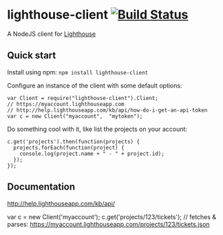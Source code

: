 lighthouse-client [![Build Status](https://secure.travis-ci.org/jbuck/node-lighthouse-client.png)](http://travis-ci.org/jbuck/node-lighthouse-client)
=================

A NodeJS client for [Lighthouse](http://lighthouseapp.com)

Quick start
-----------

Install using npm: `npm install lighthouse-client`

Configure an instance of the client with some default options:

    var Client = require("lighthouse-client").Client;
    // https://myaccount.lighthouseapp.com
    // http://help.lighthouseapp.com/kb/api/how-do-i-get-an-api-token
    var c = new Client("myaccount",  "mytoken");

Do something cool with it, like list the projects on your account:

    c.get('projects').then(function(projects) {
      projects.forEach(function(project) {
        console.log(project.name + " - " + project.id);
      });
    });

Documentation
-------------

http://help.lighthouseapp.com/kb/api/

var c = new Client('myaccount');
c.get('projects/123/tickets'); // fetches & parses: https://myaccount.lighthouseapp.com/projects/123/tickets.json